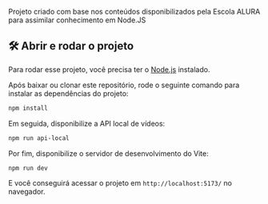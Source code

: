Projeto criado com base nos conteúdos disponibilizados pela Escola ALURA para assimilar conhecimento em Node.JS

## 🛠️ Abrir e rodar o projeto

Para rodar esse projeto, você precisa ter o [Node.js](https://nodejs.org/) instalado.

Após baixar ou clonar este repositório, rode o seguinte comando para instalar as dependências do projeto:

```bash
npm install
```

Em seguida, disponibilize a API local de vídeos:

```bash
npm run api-local
```

Por fim, disponibilize o servidor de desenvolvimento do Vite:

```bash
npm run dev
```

E você conseguirá acessar o projeto em `http://localhost:5173/` no navegador.
